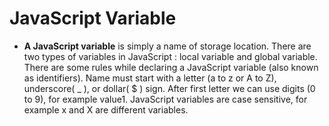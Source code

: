 # JavaScript Variable
- **A JavaScript variable** is simply a name of storage location. There are two types of variables in JavaScript : local variable and global variable.
There are some rules while declaring a JavaScript variable (also known as identifiers).
Name must start with a letter (a to z or A to Z), underscore( _ ), or dollar( $ ) sign.
After first letter we can use digits (0 to 9), for example value1.
JavaScript variables are case sensitive, for example x and X are different variables.
